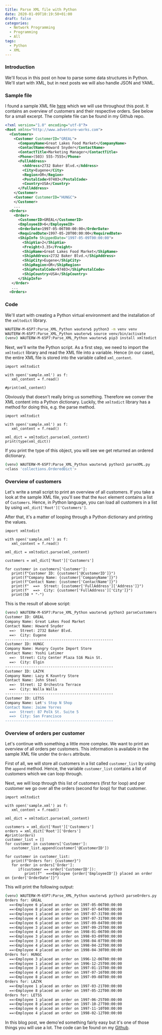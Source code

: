 ```yaml
---
title: Parse XML file with Python
date: 2020-01-09T10:19:50+01:00
draft: false
categories:
  - Network Programming
  - Programming
  - All
tags:
  - Python
  - XML
---
```

### Introduction
We'll focus in this post on how to parse some data structures in Python. We'll start with XML, but in next posts we will also handle JSON and YAML.

### Sample file
I found a sample XML file [here](https://docs.microsoft.com/en-us/dotnet/csharp/programming-guide/concepts/linq/sample-xml-file-customers-and-orders-in-a-namespace) which we will use throughout this post. It contains an overview of customers and their respective orders. See below for a small excerpt. The complete file can be found in my Github repo.

```xml
<?xml version="1.0" encoding="utf-8"?>  
<Root xmlns="http://www.adventure-works.com">  
  <Customers>  
    <Customer CustomerID="GREAL">  
      <CompanyName>Great Lakes Food Market</CompanyName>  
      <ContactName>Howard Snyder</ContactName>  
      <ContactTitle>Marketing Manager</ContactTitle>  
      <Phone>(503) 555-7555</Phone>  
      <FullAddress>  
        <Address>2732 Baker Blvd.</Address>  
        <City>Eugene</City>  
        <Region>OR</Region>  
        <PostalCode>97403</PostalCode>  
        <Country>USA</Country>  
      </FullAddress>  
    </Customer>  
    <Customer CustomerID="HUNGC">   
    </Customer>  
    ...
  <Orders>  
    <Order>  
      <CustomerID>GREAL</CustomerID>  
      <EmployeeID>6</EmployeeID>  
      <OrderDate>1997-05-06T00:00:00</OrderDate>  
      <RequiredDate>1997-05-20T00:00:00</RequiredDate>  
      <ShipInfo ShippedDate="1997-05-09T00:00:00">  
        <ShipVia>2</ShipVia>  
        <Freight>3.35</Freight>  
        <ShipName>Great Lakes Food Market</ShipName>  
        <ShipAddress>2732 Baker Blvd.</ShipAddress>  
        <ShipCity>Eugene</ShipCity>  
        <ShipRegion>OR</ShipRegion>  
        <ShipPostalCode>97403</ShipPostalCode>  
        <ShipCountry>USA</ShipCountry>  
      </ShipInfo>  
   </Order>
   ...
  <Orders> 
```
### Code
We'll start with creating a Python virtual environment and the installation of the `xmltodict` library.
```bash
WAUTERW-M-65P7:Parse_XML_Python wauterw$ python3 -m venv venv
WAUTERW-M-65P7:Parse_XML_Python wauterw$ source venv/bin/activate
(venv) WAUTERW-M-65P7:Parse_XML_Python wauterw$ pip3 install xmltodict
```
Next, we'll write the Python script. As a first step, we need to import the `xmltodict` library and read the XML file into a variable. Hence (in our case), the entire XML file is stored into the variable called `xml_content`.

```python3
import xmltodict

with open('sample.xml') as f:
   xml_content = f.read()

#print(xml_content)
```
Obviously that doesn't really bring us something. Therefore we conver the XML content into a Python dictionary. Luckily, the `xmltodict` library has a method for doing this, e.g. the parse method. 

```python3
import xmltodict

with open('sample.xml') as f:
   xml_content = f.read()

xml_dict = xmltodict.parse(xml_content)
print(type(xml_dict))
```
If you print the type of this object, you will see we get returned an ordered dictionary.
```bash
(venv) WAUTERW-M-65P7:Parse_XML_Python wauterw$ python3 parseXML.py 
<class 'collections.OrderedDict'>
```
### Overview of customers
Let's write a small script to print an overview of all customers. If you take a look at the sample XML file, you'll see that the `Root` element contains a list of `Customers`.  Hence, in Python language, you can load all customers in a list by using `xml_dict['Root']['Customers']`.

After that, it's a matter of looping through a Python dictionary and printing the values.
```python3
import xmltodict

with open('sample.xml') as f:
   xml_content = f.read()

xml_dict = xmltodict.parse(xml_content)

customers = xml_dict['Root']['Customers']

for customer in customers['Customer']:
   print(f"Customer ID: {customer['@CustomerID']}")
   print(f"Company Name: {customer['CompanyName']}")
   print(f"Contact Name: {customer['ContactName']}")
   print(f"  ==>  Street: {customer['FullAddress']['Address']}")
   print(f"  ==>  City: {customer['FullAddress']['City']}")
   print(50 * "-")
```
This is the result of above script:
```bash
(venv) WAUTERW-M-65P7:Parse_XML_Python wauterw$ python3 parseCustomers.py 
Customer ID: GREAL
Company Name: Great Lakes Food Market
Contact Name: Howard Snyder
  ==>  Street: 2732 Baker Blvd.
  ==>  City: Eugene
--------------------------------------------------
Customer ID: HUNGC
Company Name: Hungry Coyote Import Store
Contact Name: Yoshi Latimer
  ==>  Street: City Center Plaza 516 Main St.
  ==>  City: Elgin
--------------------------------------------------
Customer ID: LAZYK
Company Name: Lazy K Kountry Store
Contact Name: John Steel
  ==>  Street: 12 Orchestra Terrace
  ==>  City: Walla Walla
--------------------------------------------------
Customer ID: LETSS
Company Name: Let's Stop N Shop
Contact Name: Jaime Yorres
  ==>  Street: 87 Polk St. Suite 5
  ==>  City: San Francisco
--------------------------------------------------
```

### Overview of orders per customer
Let's continue with something a little more complex. We want to print an overview of all orders per customers. This information is available in the sample XML file under the `Orders` attribute.

First of all, we will store all customers in a list called `customer_list` by using the `append` method. Hence, the variable `customer_list` contains a list of customers which we can loop through.

Next, we will loop through this list of customers (first for loop) and per customer we go over all the orders (second for loop) for that customer.

```python3
import xmltodict

with open('sample.xml') as f:
   xml_content = f.read()

xml_dict = xmltodict.parse(xml_content)

customers = xml_dict['Root']['Customers']
orders = xml_dict['Root']['Orders']
#print(orders)
customer_list = []
for customer in customers['Customer']:
   customer_list.append(customer['@CustomerID'])
   
for customer in customer_list: 
   print(f"Orders for: {customer}")
   for order in orders['Order']:
      if(customer == order['CustomerID']):
         print(f"  ==>Employee {order['EmployeeID']} placed an order on {order['OrderDate']}")
```
This will print the following output:
```bash
(venv) WAUTERW-M-65P7:Parse_XML_Python wauterw$ python3 parseOrders.py 
Orders for: GREAL
  ==>Employee 6 placed an order on 1997-05-06T00:00:00
  ==>Employee 8 placed an order on 1997-07-04T00:00:00
  ==>Employee 1 placed an order on 1997-07-31T00:00:00
  ==>Employee 4 placed an order on 1997-07-31T00:00:00
  ==>Employee 6 placed an order on 1997-09-04T00:00:00
  ==>Employee 3 placed an order on 1997-09-25T00:00:00
  ==>Employee 4 placed an order on 1998-01-06T00:00:00
  ==>Employee 3 placed an order on 1998-03-09T00:00:00
  ==>Employee 3 placed an order on 1998-04-07T00:00:00
  ==>Employee 4 placed an order on 1998-04-22T00:00:00
  ==>Employee 4 placed an order on 1998-04-30T00:00:00
Orders for: HUNGC
  ==>Employee 3 placed an order on 1996-12-06T00:00:00
  ==>Employee 1 placed an order on 1996-12-25T00:00:00
  ==>Employee 3 placed an order on 1997-01-15T00:00:00
  ==>Employee 4 placed an order on 1997-07-16T00:00:00
  ==>Employee 8 placed an order on 1997-09-08T00:00:00
Orders for: LAZYK
  ==>Employee 1 placed an order on 1997-03-21T00:00:00
  ==>Employee 8 placed an order on 1997-05-22T00:00:00
Orders for: LETSS
  ==>Employee 1 placed an order on 1997-06-25T00:00:00
  ==>Employee 8 placed an order on 1997-10-27T00:00:00
  ==>Employee 6 placed an order on 1997-11-10T00:00:00
  ==>Employee 4 placed an order on 1998-02-12T00:00:00
  ```

In this blog post, we demo'ed something fairly easy but it's one of those things you will use a  lot. The code can be found on my [Github](https://github.com/wiwa1978/blog-hugo-netlify-code/tree/master/Parse_XML_Python).
